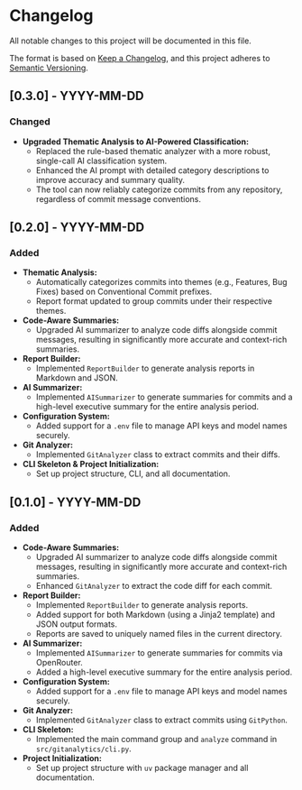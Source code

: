 # Changelog

All notable changes to this project will be documented in this file.

The format is based on [Keep a Changelog](https://keepachangelog.com/en/1.0.0/),
and this project adheres to [Semantic Versioning](https://semver.org/spec/v2.0.0.html).

## [0.3.0] - YYYY-MM-DD

### Changed
- **Upgraded Thematic Analysis to AI-Powered Classification:**
  - Replaced the rule-based thematic analyzer with a more robust, single-call AI classification system.
  - Enhanced the AI prompt with detailed category descriptions to improve accuracy and summary quality.
  - The tool can now reliably categorize commits from any repository, regardless of commit message conventions.

## [0.2.0] - YYYY-MM-DD

### Added
- **Thematic Analysis:**
  - Automatically categorizes commits into themes (e.g., Features, Bug Fixes) based on Conventional Commit prefixes.
  - Report format updated to group commits under their respective themes.
- **Code-Aware Summaries:**
  - Upgraded AI summarizer to analyze code diffs alongside commit messages, resulting in significantly more accurate and context-rich summaries.
- **Report Builder:**
  - Implemented `ReportBuilder` to generate analysis reports in Markdown and JSON.
- **AI Summarizer:**
  - Implemented `AISummarizer` to generate summaries for commits and a high-level executive summary for the entire analysis period.
- **Configuration System:**
  - Added support for a `.env` file to manage API keys and model names securely.
- **Git Analyzer:**
  - Implemented `GitAnalyzer` class to extract commits and their diffs.
- **CLI Skeleton & Project Initialization:**
  - Set up project structure, CLI, and all documentation.

## [0.1.0] - YYYY-MM-DD

### Added
- **Code-Aware Summaries:**
  - Upgraded AI summarizer to analyze code diffs alongside commit messages, resulting in significantly more accurate and context-rich summaries.
  - Enhanced `GitAnalyzer` to extract the code diff for each commit.
- **Report Builder:**
  - Implemented `ReportBuilder` to generate analysis reports.
  - Added support for both Markdown (using a Jinja2 template) and JSON output formats.
  - Reports are saved to uniquely named files in the current directory.
- **AI Summarizer:**
  - Implemented `AISummarizer` to generate summaries for commits via OpenRouter.
  - Added a high-level executive summary for the entire analysis period.
- **Configuration System:**
  - Added support for a `.env` file to manage API keys and model names securely.
- **Git Analyzer:**
  - Implemented `GitAnalyzer` class to extract commits using `GitPython`.
- **CLI Skeleton:**
  - Implemented the main command group and `analyze` command in `src/gitanalytics/cli.py`.
- **Project Initialization:**
  - Set up project structure with `uv` package manager and all documentation.